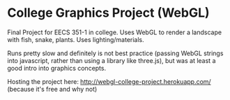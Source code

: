 # College Graphics Project (WebGL)

Final Project for EECS 351-1 in college. Uses WebGL to render a landscape with fish, snake, plants. Uses lighting/materials.

Runs pretty slow and definitely is not best practice (passing WebGL strings into javascript, rather than using a library like three.js), but was at least a good intro into graphics concepts.

Hosting the project here: http://webgl-college-project.herokuapp.com/ (because it's free and why not)